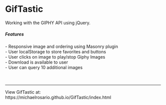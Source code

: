 <h1>GifTastic</h1>

<p>Working with the GIPHY API using jQuery.</p>

<h5>Features</h5>
- Responsive image and ordering using Masonry plugin<br>
- User localStorage to store favorites and buttons<br>
- User clicks on image to play/stop Giphy Images<br>
- Download is available to user<br>
- User can query 10 additional images<br>
<br><br>
<hr>
View GifTastic at:<br>
https://michaelrosario.github.io/GifTastic/index.html
